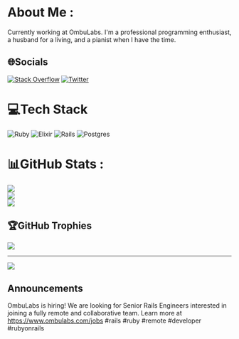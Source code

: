 # About Me :
Currently working at OmbuLabs. I'm a professional programming enthusiast, a husband for a living, and a pianist when I have the time.

## 🌐Socials
[![Stack Overflow](https://img.shields.io/badge/-Stackoverflow-FE7A16?logo=stack-overflow&logoColor=white)](https://stackoverflow.com/users/9276396) [![Twitter](https://img.shields.io/badge/Twitter-%231DA1F2.svg?logo=Twitter&logoColor=white)](https://twitter.com/mateusdeap) 

# 💻Tech Stack
![Ruby](https://img.shields.io/badge/ruby-%23CC342D.svg?style=flat&logo=ruby&logoColor=white) ![Elixir](https://img.shields.io/badge/elixir-%234B275F.svg?style=flat&logo=elixir&logoColor=white) ![Rails](https://img.shields.io/badge/rails-%23CC0000.svg?style=flat&logo=ruby-on-rails&logoColor=white) ![Postgres](https://img.shields.io/badge/postgres-%23316192.svg?style=flat&logo=postgresql&logoColor=white)
# 📊GitHub Stats :
![](https://github-readme-stats.vercel.app/api?username=mateusdeap&theme=merko&hide_border=true&include_all_commits=true&count_private=false)<br/>
![](https://github-readme-streak-stats.herokuapp.com/?user=mateusdeap&theme=merko&hide_border=true)<br/>
![](https://github-readme-stats.vercel.app/api/top-langs/?username=mateusdeap&theme=merko&hide_border=true&include_all_commits=true&count_private=false&layout=compact)

## 🏆GitHub Trophies
![](https://github-profile-trophy.vercel.app/?username=mateusdeap&theme=monokai&no-frame=true&no-bg=true&margin-w=4)

---
[![](https://visitcount.itsvg.in/api?id=mateusdeap&icon=0&color=0)](https://visitcount.itsvg.in)


## Announcements
OmbuLabs is hiring! We are looking for Senior Rails Engineers interested in joining a fully remote and collaborative team. Learn more at https://www.ombulabs.com/jobs #rails #ruby #remote #developer #rubyonrails

<!--
**mateusdeap/mateusdeap** is a ✨ _special_ ✨ repository because its `README.md` (this file) appears on your GitHub profile.

Here are some ideas to get you started:

- 🔭 I’m currently working on ...
- 🌱 I’m currently learning ...
- 👯 I’m looking to collaborate on ...
- 🤔 I’m looking for help with ...
- 💬 Ask me about ...
- 📫 How to reach me: ...
- 😄 Pronouns: ...
- ⚡ Fun fact: ...
-->
